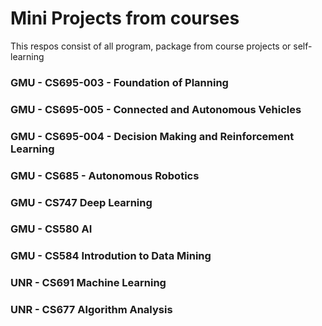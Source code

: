 # Mini Projects from courses
This respos consist of all program, package from course projects or self-learning
### GMU - CS695-003 - Foundation of Planning

### GMU - CS695-005 - Connected and Autonomous Vehicles

### GMU - CS695-004 - Decision Making and Reinforcement Learning 

### GMU - CS685 - Autonomous Robotics

### GMU - CS747 Deep Learning

### GMU - CS580 AI

### GMU - CS584 Introdution to Data Mining

### UNR - CS691 Machine Learning

### UNR - CS677 Algorithm Analysis
 
